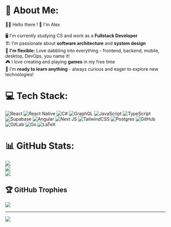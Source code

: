 # 💫 About Me:
👨‍💻 Hello there ! 👋 I'm Alex<br><br>🖥️ I'm currently studying CS and work as a **Fullstack Developer**<br>🏗️ I'm passionate about **software architecture** and **system design**<br>🔄 **I'm flexible:** Love dabbling into everything - frontend, backend, mobile, desktop, DevOps, you name it!<br>🎮 I love creating and playing **games** in my free time<br>🧠 I'm **ready to learn anything** - always curious and eager to explore new technologies!<br>


# 💻 Tech Stack:
![React](https://img.shields.io/badge/react-%2320232a.svg?style=for-the-badge&logo=react&logoColor=%2361DAFB) ![React Native](https://img.shields.io/badge/react_native-%2320232a.svg?style=for-the-badge&logo=react&logoColor=%2361DAFB) ![C#](https://img.shields.io/badge/c%23-%23239120.svg?style=for-the-badge&logo=csharp&logoColor=white) ![GraphQL](https://img.shields.io/badge/-GraphQL-E10098?style=for-the-badge&logo=graphql&logoColor=white) ![JavaScript](https://img.shields.io/badge/javascript-%23323330.svg?style=for-the-badge&logo=javascript&logoColor=%23F7DF1E) ![TypeScript](https://img.shields.io/badge/typescript-%23007ACC.svg?style=for-the-badge&logo=typescript&logoColor=white) ![Supabase](https://img.shields.io/badge/Supabase-3ECF8E?style=for-the-badge&logo=supabase&logoColor=white) ![Angular](https://img.shields.io/badge/angular-%23DD0031.svg?style=for-the-badge&logo=angular&logoColor=white) ![Next JS](https://img.shields.io/badge/Next-black?style=for-the-badge&logo=next.js&logoColor=white) ![TailwindCSS](https://img.shields.io/badge/tailwindcss-%2338B2AC.svg?style=for-the-badge&logo=tailwind-css&logoColor=white) ![Postgres](https://img.shields.io/badge/postgres-%23316192.svg?style=for-the-badge&logo=postgresql&logoColor=white) ![GitHub](https://img.shields.io/badge/github-%23121011.svg?style=for-the-badge&logo=github&logoColor=white) ![GitLab](https://img.shields.io/badge/gitlab-%23181717.svg?style=for-the-badge&logo=gitlab&logoColor=white) ![Go](https://img.shields.io/badge/go-%2300ADD8.svg?style=for-the-badge&logo=go&logoColor=white) ![LaTeX](https://img.shields.io/badge/latex-%23008080.svg?style=for-the-badge&logo=latex&logoColor=white)
# 📊 GitHub Stats:
![](https://github-readme-stats-albandales-projects.vercel.app/api?username=Albandale&theme=tokyonight&hide_border=false&include_all_commits=true&count_private=true)<br/>
![](https://github-readme-streak-stats-albandales-projects.vercel.app/?user=Albandale&theme=tokyonight&hide_border=false)<br/>
![](https://github-readme-stats-albandales-projects.vercel.app/api/top-langs/?username=Albandale&theme=tokyonight&hide_border=false&include_all_commits=true&count_private=true&layout=compact)

## 🏆 GitHub Trophies
![](https://github-profile-trophy.vercel.app/?username=Albandale&theme=tokyonight&no-frame=false&no-bg=true&margin-w=4)

---
[![](https://visitcount.itsvg.in/api?id=Albandale&icon=0&color=0)](https://visitcount.itsvg.in)

<!-- Proudly created with GPRM ( https://gprm.itsvg.in ) -->
